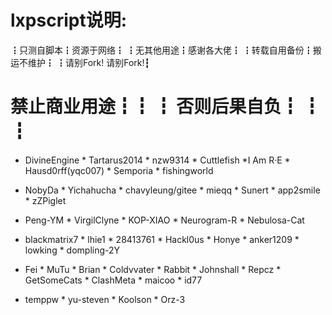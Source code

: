 # lxpscript说明:
┇只测自脚本┇资源于网络┇
┇无其他用途┇感谢各大佬┇
┇转载自用备份┇搬运不维护┇
┇请别Fork!  请别Fork!┇ 
# 禁止商业用途┇┇ ┇  否则后果自负┇ ┇ ┇

+ DivineEngine * Tartarus2014 * nzw9314 * Cuttlefish *I Am R·E * Hausd0rff(yqc007) * Semporia * fishingworld

+ NobyDa * Yichahucha * chavyleung/gitee * mieqq * Sunert * app2smile * zZPiglet

+ Peng-YM * VirgilClyne * KOP-XIAO * Neurogram-R * Nebulosa-Cat

+ blackmatrix7 * lhie1 * 28413761 * Hackl0us * Honye * anker1209 * lowking * dompling-2Y

+ Fei * MuTu * Brian * Coldvvater * Rabbit * Johnshall * Repcz * GetSomeCats * ClashMeta * maicoo * id77

+ temppw * yu-steven * Koolson * Orz-3

